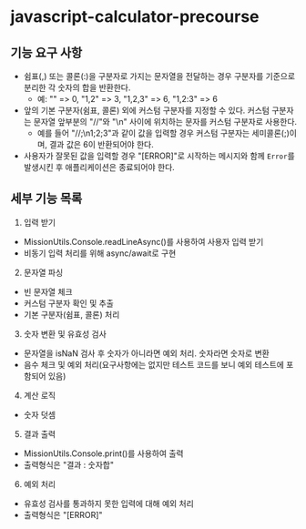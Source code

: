 # javascript-calculator-precourse
## 기능 요구 사항
- 쉼표(,) 또는 콜론(:)을 구분자로 가지는 문자열을 전달하는 경우 구분자를 기준으로 분리한 각 숫자의 합을 반환한다.
    - 예: "" => 0, "1,2" => 3, "1,2,3" => 6, "1,2:3" => 6
- 앞의 기본 구분자(쉼표, 콜론) 외에 커스텀 구분자를 지정할 수 있다. 커스텀 구분자는 문자열 앞부분의 "//"와 "\n" 사이에 위치하는 문자를 커스텀 구분자로 사용한다.
    - 예를 들어 "//;\n1;2;3"과 같이 값을 입력할 경우 커스텀 구분자는 세미콜론(;)이며, 결과 값은 6이 반환되어야 한다.
- 사용자가 잘못된 값을 입력할 경우 "[ERROR]"로 시작하는 메시지와 함께 `Error`를 발생시킨 후 애플리케이션은 종료되어야 한다.

## 세부 기능 목록
1. 입력 받기
  - MissionUtils.Console.readLineAsync()를 사용하여 사용자 입력 받기
  - 비동기 입력 처리를 위해 async/await로 구현
  
2. 문자열 파싱
  - 빈 문자열 체크
  - 커스텀 구분자 확인 및 추출
  - 기본 구분자(쉼표, 콜론) 처리

3. 숫자 변환 및 유효성 검사
  - 문자열을 isNaN 검사 후 숫자가 아니라면 예외 처리. 숫자라면 숫자로 변환
  - 음수 체크 및 예외 처리(요구사항에는 없지만 테스트 코드를 보니 예외 테스트에 포함되어 있음)

4. 계산 로직
  - 숫자 덧셈

5. 결과 출력
  - MissionUtils.Console.print()를 사용하여 출력
  - 출력형식은 "결과 : 숫자합"

6. 예외 처리
  - 유효성 검사를 통과하지 못한 입력에 대해 예외 처리
  - 출력형식은 "[ERROR]"

